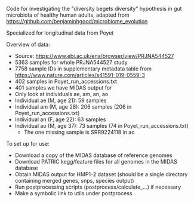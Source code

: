 Code for investigating the "diversity begets diversity" hypothesis in gut microbiota of healthy human adults, adapted from https://github.com/benjaminhgood/microbiome_evolution

Specialized for longitudinal data from Poyet

Overview of data:
- Source: https://www.ebi.ac.uk/ena/browser/view/PRJNA544527
- 5363 samples for whole PRJNA544527 study
- 7758 sample IDs in supplementary metadata table from https://www.nature.com/articles/s41591-019-0559-3
- 402 samples in Poyet_run_accessions.txt
- 401 samples we have MIDAS output for
- Only look at individuals ae, am, an, ao
- Individual ae (M, age 21): 59 samples
- Individual am (M, age 28): 206 samples (206 in Poyet_run_accessions.txt)
- Individual an (F, age 22): 63 samples
- Individual ao (M, age 37): 73 samples (74 in Poyet_run_accessions.txt)
	- The one missing sample is SRR9224118 in ao

To set up for use:
- Download a copy of the MIDAS database of reference genomes
- Download PATRIC kegg/feature files for all genomes in the MIDAS database
- Obtain MIDAS output for HMP1-2 dataset (should be a single directory containing merged genes, snps, species output)
- Run postprocessing scripts (postprocess/calculate_...) if necessary
- Make a symbolic link to utils under postprocess
